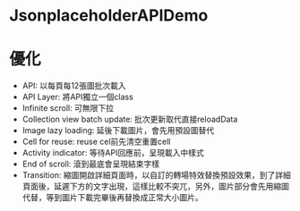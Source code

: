# JsonplaceholderAPIDemo

# 優化
* API: 以每頁每12張圖批次載入
* API Layer: 將API獨立一個class
* Infinite scroll: 可無限下拉
* Collection view batch update: 批次更新取代直接reloadData
* Image lazy loading: 延後下載圖片，會先用預設圖替代
* Cell for reuse: reuse cel前先清空重置cell
* Activity indicator: 等待API回應前，呈現載入中樣式
* End of scroll: 滾到最底會呈現結束字樣
* Transition: 縮圖開啟詳細頁面時，以自訂的轉場特效替換預設效果，到了詳細頁面後，延遲下方的文字出現，這樣比較不突兀，另外，圖片部分會先用縮圖代替，等到圖片下載完畢後再替換成正常大小圖片。
